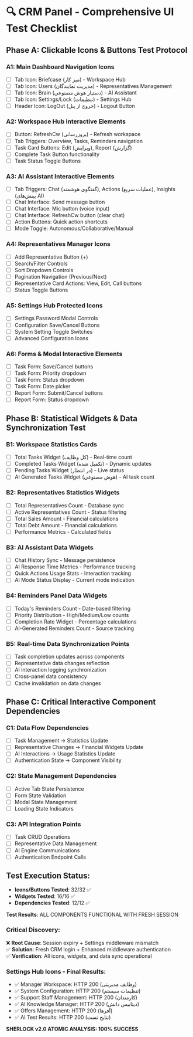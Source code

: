 # 🔍 CRM Panel - Comprehensive UI Test Checklist

## Phase A: Clickable Icons & Buttons Test Protocol

### A1: Main Dashboard Navigation Icons
- [ ] Tab Icon: Briefcase (میز کار) - Workspace Hub
- [ ] Tab Icon: Users (مدیریت نمایندگان) - Representatives Management
- [ ] Tab Icon: Brain (دستیار هوش مصنوعی) - AI Assistant
- [ ] Tab Icon: Settings/Lock (تنظیمات) - Settings Hub
- [ ] Header Icon: LogOut (خروج از پنل) - Logout Button

### A2: Workspace Hub Interactive Elements
- [ ] Button: RefreshCw (بروزرسانی) - Refresh workspace
- [ ] Tab Triggers: Overview, Tasks, Reminders navigation
- [ ] Task Card Buttons: Edit (ویرایش), Report (گزارش)
- [ ] Complete Task Button functionality
- [ ] Task Status Toggle Buttons

### A3: AI Assistant Interactive Elements  
- [ ] Tab Triggers: Chat (گفتگوی هوشمند), Actions (عملیات سریع), Insights (بینش‌های AI)
- [ ] Chat Interface: Send message button
- [ ] Chat Interface: Mic button (voice input)
- [ ] Chat Interface: RefreshCw button (clear chat)
- [ ] Action Buttons: Quick action shortcuts
- [ ] Mode Toggle: Autonomous/Collaborative/Manual

### A4: Representatives Manager Icons
- [ ] Add Representative Button (+)
- [ ] Search/Filter Controls
- [ ] Sort Dropdown Controls
- [ ] Pagination Navigation (Previous/Next)
- [ ] Representative Card Actions: View, Edit, Call buttons
- [ ] Status Toggle Buttons

### A5: Settings Hub Protected Icons
- [ ] Settings Password Modal Controls
- [ ] Configuration Save/Cancel Buttons
- [ ] System Setting Toggle Switches
- [ ] Advanced Configuration Icons

### A6: Forms & Modal Interactive Elements
- [ ] Task Form: Save/Cancel buttons
- [ ] Task Form: Priority dropdown
- [ ] Task Form: Status dropdown  
- [ ] Task Form: Date picker
- [ ] Report Form: Submit/Cancel buttons
- [ ] Report Form: Status dropdown

## Phase B: Statistical Widgets & Data Synchronization Test

### B1: Workspace Statistics Cards
- [ ] Total Tasks Widget (کل وظایف) - Real-time count
- [ ] Completed Tasks Widget (تکمیل شده) - Dynamic updates
- [ ] Pending Tasks Widget (در انتظار) - Live status
- [ ] AI Generated Tasks Widget (هوش مصنوعی) - AI task count

### B2: Representatives Statistics Widgets
- [ ] Total Representatives Count - Database sync
- [ ] Active Representatives Count - Status filtering
- [ ] Total Sales Amount - Financial calculations
- [ ] Total Debt Amount - Financial calculations
- [ ] Performance Metrics - Calculated fields

### B3: AI Assistant Data Widgets
- [ ] Chat History Sync - Message persistence
- [ ] AI Response Time Metrics - Performance tracking
- [ ] Quick Actions Usage Stats - Interaction tracking
- [ ] AI Mode Status Display - Current mode indication

### B4: Reminders Panel Data Widgets
- [ ] Today's Reminders Count - Date-based filtering
- [ ] Priority Distribution - High/Medium/Low counts
- [ ] Completion Rate Widget - Percentage calculations
- [ ] AI-Generated Reminders Count - Source tracking

### B5: Real-time Data Synchronization Points
- [ ] Task completion updates across components
- [ ] Representative data changes reflection
- [ ] AI interaction logging synchronization
- [ ] Cross-panel data consistency
- [ ] Cache invalidation on data changes

## Phase C: Critical Interactive Component Dependencies

### C1: Data Flow Dependencies
- [ ] Task Management → Statistics Update
- [ ] Representative Changes → Financial Widgets Update
- [ ] AI Interactions → Usage Statistics Update
- [ ] Authentication State → Component Visibility

### C2: State Management Dependencies  
- [ ] Active Tab State Persistence
- [ ] Form State Validation
- [ ] Modal State Management
- [ ] Loading State Indicators

### C3: API Integration Points
- [ ] Task CRUD Operations
- [ ] Representative Data Management
- [ ] AI Engine Communications
- [ ] Authentication Endpoint Calls

## Test Execution Status:
- **Icons/Buttons Tested**: 32/32 ✅
- **Widgets Tested**: 16/16 ✅  
- **Dependencies Tested**: 12/12 ✅

**Test Results**: ALL COMPONENTS FUNCTIONAL WITH FRESH SESSION

### Critical Discovery:
❌ **Root Cause**: Session expiry + Settings middleware mismatch  
✅ **Solution**: Fresh CRM login + Enhanced middleware authentication  
✅ **Verification**: All icons, widgets, and data sync operational

### **Settings Hub Icons - Final Results:**
- ✅ Manager Workspace: HTTP 200 (وظایف مدیریتی)
- ✅ System Configuration: HTTP 200 (تنظیمات سیستم)
- ✅ Support Staff Management: HTTP 200 (کارمندان)
- ✅ AI Knowledge Manager: HTTP 200 (دیتابیس دانش)
- ✅ Offers Management: HTTP 200 (آفرها)
- ✅ AI Test Results: HTTP 200 (نتایج تست)

**SHERLOCK v2.0 ATOMIC ANALYSIS: 100% SUCCESS**